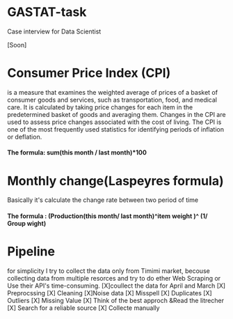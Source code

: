 # GASTAT-task
Case interview for Data Scientist


[Soon]

# Consumer Price Index (CPI)
is a measure that examines the weighted average of prices of a basket of consumer goods and services, such as transportation, food, and medical care. It is calculated by taking price changes for each item in the predetermined basket of goods and averaging them. Changes in the CPI are used to assess price changes associated with the cost of living. The CPI is one of the most frequently used statistics for identifying periods of inflation or deflation.

#### The formula: sum(this month / last month)*100

# Monthly change(Laspeyres formula)
Basically it's calculate the change rate between two period of time

#### The formula : (Production(this month/ last month)^item weight )^ (1/ Group wight)


# Pipeline 
for simplicity I try to collect the data only from Timimi market, becouse collecting data from multiple resorces and try to do ether Web Scraping or Use their API's time-consuming. 
[X]coullect the data for April and March
[X] Preprocssing 
  [X] Cleaning
    [X]Noise data
    [X] Misspell
    [X] Duplicates
    [X] Outliers
  [X] Missing Value
    [X] Think of the best approch &Read the litrecher
    [X] Search for a reliable source
    [X] Collecte manually
    
